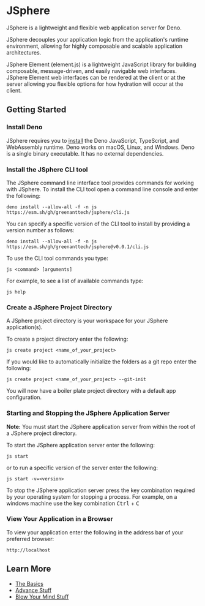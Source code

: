 # JSphere
JSphere is a lightweight and flexible web application server for Deno.

JSphere decouples your application logic from the application's runtime environment, allowing for highly composable and scalable application architectures.

JSphere Element (element.js) is a lightweight JavaScript library for building composable, message-driven, and easily navigable web interfaces.  JSphere Element web interfaces can be rendered at the client or at the server allowing you flexible options for how hydration will occur at the client.

## Getting Started

### Install Deno
JSphere requires you to [install](https://deno.com/manual/getting_started/installation) the Deno JavaScript, TypeScript, and WebAssembly runtime. Deno works on macOS, Linux, and Windows. Deno is a single binary executable. It has no external dependencies.

### Install the JSphere CLI tool
The JSphere command line interface tool provides commands for working with JSphere.  To install the CLI tool open a command line console and enter the following:
```
deno install --allow-all -f -n js https://esm.sh/gh/greenanttech/jsphere/cli.js
```
You can specify a specific version of the CLI tool to install by providing a version number as follows:
```
deno install --allow-all -f -n js https://esm.sh/gh/greenanttech/jsphere@v0.0.1/cli.js
```
To use the CLI tool commands you type:
```
js <command> [arguments]
```
For example, to see a list of available commands type:
```
js help
```

### Create a JSphere Project Directory ###
A JSphere project directory is your workspace for your JSphere application(s).

To create a project directory enter the following:
```
js create project <name_of_your_project>
```
If you would like to automatically initialize the folders as a git repo enter the following:
```
js create project <name_of_your_project> --git-init
```
You will now have a boiler plate project directory with a default app configuration.

### Starting and Stopping the JSphere Application Server

**Note:**
You must start the JSphere application server from within the root of a JSphere project directory.

To start the JSphere application server enter the following:
```
js start
```
or to run a specific version of the server enter the following:
```
js start -v=<version>
```
To stop the JSphere application server press the key combination required by your operating system for stopping a process.  For example, on a windows machine use the key combination <kbd>Ctrl</kbd> + <kbd>C</kbd>

### View Your Application in a Browser ###
To view your application enter the following in the address bar of your preferred browser:
```
http://localhost
```

## Learn More ##
- [The Basics]()
- [Advance Stuff]()
- [Blow Your Mind Stuff]()
